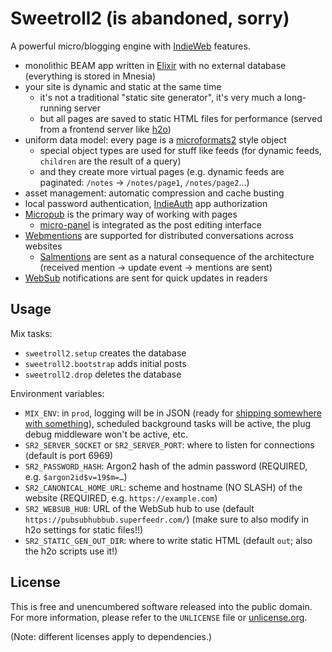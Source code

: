 # Sweetroll2 (is abandoned, sorry)

A powerful micro/blogging engine with [IndieWeb] features.

- monolithic BEAM app written in [Elixir] with no external database (everything is stored in Mnesia)
- your site is dynamic and static at the same time
  - it's not a traditional "static site generator", it's very much a long-running server
  - but all pages are saved to static HTML files for performance (served from a frontend server like [h2o])
- uniform data model: every page is a [microformats2] style object
  - special object types are used for stuff like feeds (for dynamic feeds, `children` are the result of a query)
  - and they create more virtual pages (e.g. dynamic feeds are paginated: `/notes` → `/notes/page1`, `/notes/page2`…)
- asset management: automatic compression and cache busting
- local password authentication, [IndieAuth] app authorization
- [Micropub] is the primary way of working with pages
  - [micro-panel] is integrated as the post editing interface
- [Webmentions] are supported for distributed conversations across websites
  - [Salmentions] are sent as a natural consequence of the architecture (received mention → update event → mentions are sent)
- [WebSub] notifications are sent for quick updates in readers

[IndieWeb]: https://indieweb.org/
[Elixir]: https://elixir-lang.org/
[h2o]: https://h2o.examp1e.net/
[microformats2]: http://microformats.org/wiki/microformats2
[IndieAuth]: https://indieweb.org/IndieAuth
[Micropub]: https://indieweb.org/micropub
[micro-panel]: https://github.com/myfreeweb/micro-panel
[Webmentions]: https://indieweb.org/webmention
[Salmentions]: https://indieweb.org/Salmention
[WebSub]: https://indieweb.org/WebSub

## Usage

Mix tasks:

- `sweetroll2.setup` creates the database
- `sweetroll2.bootstrap` adds initial posts
- `sweetroll2.drop` deletes the database

Environment variables:

- `MIX_ENV`: in `prod`, logging will be in JSON (ready for [shipping somewhere with something](https://docs.timber.io/setup/log-forwarders/fluent-bit)), scheduled background tasks will be active, the plug debug middleware won't be active, etc.
- `SR2_SERVER_SOCKET` or `SR2_SERVER_PORT`: where to listen for connections (default is port 6969)
- `SR2_PASSWORD_HASH`: Argon2 hash of the admin password (REQUIRED, e.g. `$argon2id$v=19$m=…`)
- `SR2_CANONICAL_HOME_URL`: scheme and hostname (NO SLASH) of the website (REQUIRED, e.g. `https://example.com`)
- `SR2_WEBSUB_HUB`: URL of the WebSub hub to use (default `https://pubsubhubbub.superfeedr.com/`) (make sure to also modify in h2o settings for static files!!)
- `SR2_STATIC_GEN_OUT_DIR`: where to write static HTML (default `out`; also the h2o scripts use it!)

## License

This is free and unencumbered software released into the public domain.  
For more information, please refer to the `UNLICENSE` file or [unlicense.org](http://unlicense.org).

(Note: different licenses apply to dependencies.)
